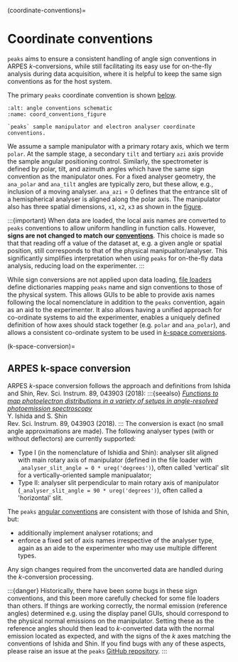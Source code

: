 (coordinate-conventions)=
# Coordinate conventions
`peaks` aims to ensure a consistent handling of angle sign conventions in ARPES $k$-conversions, while still facilitating its easy use for on-the-fly analysis during data acquisition, where it is helpful to keep the same sign conventions as for the host system. 

The primary `peaks` coordinate convention is shown [below](#coord_conventions_figure).
```{figure} ../figs/peaks-full-ref-sign-conventions.png
:alt: angle conventions schematic
:name: coord_conventions_figure

`peaks` sample manipulator and electron analyser coordinate conventions.
```
We assume a sample manipulator with a primary rotary axis, which we term `polar`. At the sample stage, a secondary `tilt` and tertiary `azi` axis provide the sample angular positioning control. Similarly, the spectrometer is defined by polar, tilt, and azimuth angles which have the same sign convention as the manipulator ones. For a fixed analyser geometry, the `ana_polar` and `ana_tilt` angles are typically zero, but these allow, e.g., inclusion of a moving analyser. `ana_azi`$=0$ defines that the entrance slit of a hemispherical analyser is aligned along the polar axis. The manipulator also has three spatial dimensions, `x1`, `x2`, `x3` as shown in the [figure](#coord_conventions_figure).

:::{important}
When data are loaded, the local axis names are converted to `peaks` conventions to allow uniform handling in function calls. However, **signs are not changed to match our [conventions](#coordinate-conventions)**. This choice is made so that that reading off a value of the dataset at, e.g. a given angle or spatial position, still corresponds to that of the physical manipualtor/analyser. This significantly simplifies interpretation when using `peaks` for on-the-fly data analysis, reducing load on the experimenter.
:::

While sign conversions are not applied upon data loading, [file loaders](#file_loaders) define dictionaries mapping `peaks` name and sign conventions to those of the physical system. This allows GUIs to be able to provide axis names following the local nomenclature in addition to the `peaks` convention, again as an aid to the experimenter. It also allows having a unified approach for  co-ordinate systems to aid the experimenter, enables a uniquely defined definition of how axes should stack together (e.g. `polar` and `ana_polar`), and allows a consistent co-ordinate system to be used in [$k$-space conversions](#k-space-conversion).

(k-space-conversion)=
## ARPES k-space conversion
ARPES $k$-space conversion follows the approach and definitions from Ishida and Shin, Rev. Sci. Instrum. 89, 043903 (2018):
:::{seealso}
[*Functions to map photoelectron distributions in a variety of setups in angle-resolved photoemission spectroscopy*](https://aip.scitation.org/doi/10.1063/1.5007226) \
Y. Ishida and S. Shin \
Rev. Sci. Instrum. 89, 043903 (2018).
:::
The conversion is exact (no small angle approximations are made). The following analyser types (with or without deflectors) are currently supported:
- Type I (in the nomenclature of Ishidia and Shin): analyser slit aligned with main rotary axis of manipulator (defined in the file loader with `_analyser_slit_angle = 0 * ureg('degrees')`), often called 'vertical' slit for a vertically-oriented sample manipualator;
- Type II: analyser slit perpendicular to main rotary axis of manipulator (`_analyser_slit_angle = 90 * ureg('degrees')`), often called a 'horizontal' slit. 

The `peaks` [angular conventions](#coordinate-conventions) are consistent with those of Ishida and Shin, but: 
- additionally implement analyser rotations; and 
- enforce a fixed set of axis names irrespective of the analyser type, again as an aide to the experimenter who may use multiple different types. 

Any sign changes required from the unconverted data are handled during the $k$-conversion processing. 

:::{danger}
Historically, there have been some bugs in these sign conventions, and this been more carefully checked for some file loaders than others. If things are working correctly, the normal emission (reference angles) determined e.g. using the display panel GUIs, should correspond to the physical normal emissions on the manipulator. Setting these as the reference angles should then lead to $k$-converted data with the normal emission located as expected, and with the signs of the $k$ axes matching the conventions of Ishida and Shin. If you find bugs with any of these aspects, please raise an issue at the `peaks` [GitHub repository](https://github.com/phrgab/peaks).
:::
